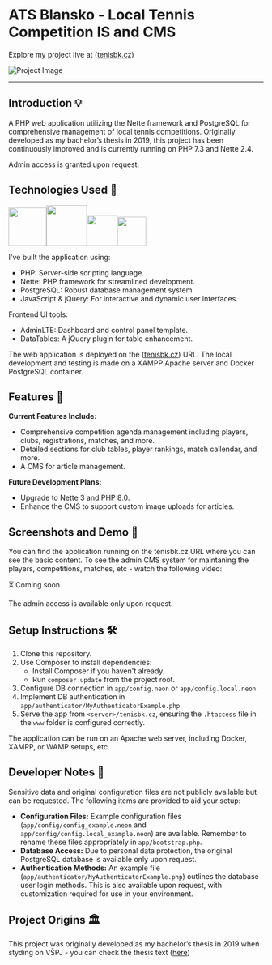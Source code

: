 # ATS Blansko - Local Tennis Competition IS and CMS

Explore my project live at ([tenisbk.cz](https://tenisbk.cz))

![Project Image](https://github.com/ronadlisko/ronadlisko/blob/main/media/repos_images/tenisbk.cz/banner.png) 

---

## Introduction 💡
A PHP web application utilizing the Nette framework and PostgreSQL for comprehensive management of local tennis competitions. Originally developed as my bachelor’s thesis in 2019, this project has been continuously improved and is currently running on PHP 7.3 and Nette 2.4.

Admin access is granted upon request.

## Technologies Used 📖

<img src="https://github.com/ronadlisko/ronadlisko/blob/main/media/icons/php/php-original.svg" width="75"><img src="https://github.com/ronadlisko/ronadlisko/blob/main/media/icons/nette/nette-resized.png" width="80"><img src="https://github.com/ronadlisko/ronadlisko/blob/main/media/icons/postgresql/postgresql-original.svg" width="60"><img src="https://github.com/ronadlisko/ronadlisko/blob/main/media/icons/javascript/javascript-original.svg" width="57">

I've built the application using:
- PHP: Server-side scripting language.
- Nette: PHP framework for streamlined development.
- PostgreSQL: Robust database management system.
- JavaScript & jQuery: For interactive and dynamic user interfaces.

Frontend UI tools:
- AdminLTE: Dashboard and control panel template.
- DataTables: A jQuery plugin for table enhancement.

The web application is deployed on the ([tenisbk.cz](https://tenisbk.cz)) URL. The local development and testing is made on a XAMPP Apache server and Docker PostgreSQL container.

## Features 🌟
**Current Features Include:**
- Comprehensive competition agenda management including players, clubs, registrations, matches, and more.
- Detailed sections for club tables, player rankings, match callendar, and more.
- A CMS for article management.

**Future Development Plans:**
- Upgrade to Nette 3 and PHP 8.0.
- Enhance the CMS to support custom image uploads for articles.

## Screenshots and Demo 📸

You can find the application running on the tenisbk.cz URL where you can see the basic content. To see the admin CMS system for maintaning the players, competitions, matches, etc - watch the following video:

⏳ Coming soon

The admin access is available only upon request.

## Setup Instructions 🛠️

1. Clone this repository.
2. Use Composer to install dependencies:
   - Install Composer if you haven't already.
   - Run `composer update` from the project root.
3. Configure DB connection in `app/config.neon` or `app/config.local.neon`.
4. Implement DB authentication in `app/authenticator/MyAuthenticatorExample.php`.
5. Serve the app from `<server>/tenisbk.cz`, ensuring the `.htaccess` file in the `www` folder is configured correctly.

The application can be run on an Apache web server, including Docker, XAMPP, or WAMP setups, etc.

## Developer Notes 🔑

Sensitive data and original configuration files are not publicly available but can be requested. The following items are provided to aid your setup:

- **Configuration Files:** Example configuration files (`app/config/config_example.neon` and `app/config/config.local_example.neon`) are available. Remember to rename these files appropriately in `app/bootstrap.php`.
- **Database Access:** Due to personal data protection, the original PostgreSQL database is available only upon request.
- **Authentication Methods:** An example file (`app/authenticator/MyAuthenticatorExample.php`) outlines the database user login methods. This is also available upon request, with customization required for use in your environment.

## Project Origins 🏛️

This project was originally developed as my bachelor’s thesis in 2019 when styding on VŠPJ - you can check the thesis text ([here](http://is.vspj.cz/bp/get-bp/student/54954/thema/7531))
